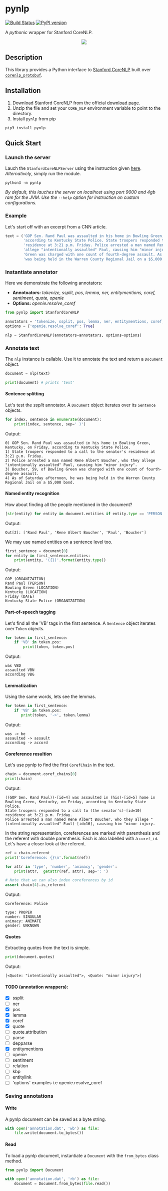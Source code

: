# pynlp
[![Build Status](https://travis-ci.org/sina-al/pynlp.svg?branch=master)](https://travis-ci.org/sina-al/pynlp)
[![PyPI version](https://badge.fury.io/py/pynlp.svg)](https://badge.fury.io/py/pynlp)

A *pythonic* wrapper for Stanford CoreNLP.

<p align="center">
        <img src="https://media.giphy.com/media/l2QDNvOnIK6H2CRgY/giphy.gif" >
</p>

## Description
This library provides a Python interface to [Stanford CoreNLP](https://stanfordnlp.github.io/CoreNLP/) built over [`corenlp_protobuf`](https://github.com/stanfordnlp/python-corenlp-protobuf). 

## Installation
1. Download Stanford CoreNLP from the official [download page](https://stanfordnlp.github.io/CoreNLP/download.html).
2. Unzip the file and set your `CORE_NLP` environment variable to point to the directory.
3. Install `pynlp` from pip
```
pip3 install pynlp
```

## Quick Start

### Launch the server
Lauch the `StanfordCoreNLPServer` using the instruction given [here](https://stanfordnlp.github.io/CoreNLP/corenlp-server.html). *Alternatively*, simply run the module.
```
python3 -m pynlp
```
*By default, this lauches the server on localhost using port 9000 and 4gb ram for the JVM. Use the `--help` option for instruction on custom configurations.*

### Example

Let's start off with an excerpt from a CNN article.
```python
text = ('GOP Sen. Rand Paul was assaulted in his home in Bowling Green, Kentucky, on Friday, '
        'according to Kentucky State Police. State troopers responded to a call to the senator\'s '
        'residence at 3:21 p.m. Friday. Police arrested a man named Rene Albert Boucher, who they '
        'allege "intentionally assaulted" Paul, causing him "minor injury". Boucher, 59, of Bowling '
        'Green was charged with one count of fourth-degree assault. As of Saturday afternoon, he '
        'was being held in the Warren County Regional Jail on a $5,000 bond.')
```
### Instantiate annotator
Here we demonstrate the following annotators:
* **Annotoators:** *tokenize, ssplit, pos, lemma, ner, entitymentions, coref, sentiment, quote, openie*
* **Options:** *openie.resolve_coref*
```python
from pynlp import StanfordCoreNLP

annotators = 'tokenize, ssplit, pos, lemma, ner, entitymentions, coref, sentiment, quote, openie'
options = {'openie.resolve_coref': True}

nlp = StanfordCoreNLP(annotators=annotators, options=options)

```
### Annotate text
The `nlp` instance is callable. Use it to annotate the text and return a `Document` object.
```python
document = nlp(text)

print(document) # prints 'text'
```
#### Sentence splitting
Let's test the *ssplit* annotator. A `Document` object iterates over its `Sentence` objects.
```python
for index, sentence in enumerate(document):
    print(index, sentence, sep=' )')
```
Output:
```
0) GOP Sen. Rand Paul was assaulted in his home in Bowling Green, Kentucky, on Friday, according to Kentucky State Police.
1) State troopers responded to a call to the senator's residence at 3:21 p.m. Friday.
2) Police arrested a man named Rene Albert Boucher, who they allege "intentionally assaulted" Paul, causing him "minor injury".
3) Boucher, 59, of Bowling Green was charged with one count of fourth-degree assault.
4) As of Saturday afternoon, he was being held in the Warren County Regional Jail on a $5,000 bond.
```
#### Named entity recognition
How about finding all the people mentioned in the document?
```python
[str(entity) for entity in document.entities if entity.type == 'PERSON']
```
Output:
```
Out[2]: ['Rand Paul', 'Rene Albert Boucher', 'Paul', 'Boucher']
```
We may use named entities on a sentence level too.
```python
first_sentence = document[0]
for entity in first_sentence.entities:
    print(entity, '({})'.format(entity.type))
```
Output:
```
GOP (ORGANIZATION)
Rand Paul (PERSON)
Bowling Green (LOCATION)
Kentucky (LOCATION)
Friday (DATE)
Kentucky State Police (ORGANIZATION)
```
#### Part-of-speech tagging
Let's find all the 'VB' tags in the first sentence. A `Sentence` object iterates over `Token` objects.
```python
for token in first_sentence:
    if 'VB' in token.pos:
        print(token, token.pos)
```
Output:
```
was VBD
assaulted VBN
according VBG
```
#### Lemmatization
Using the same words, lets see the lemmas.
```python
for token in first_sentence:
    if 'VB' in token.pos:
       print(token, '->', token.lemma)
```
Output:
```
was -> be
assaulted -> assault
according -> accord
```
#### Coreference resultion
Let's use pynlp to find the first `CorefChain` in the text.
```python
chain = document.coref_chains[0]
print(chain)
```
Output:
```
((GOP Sen. Rand Paul))-[id=4] was assaulted in (his)-[id=5] home in Bowling Green, Kentucky, on Friday, according to Kentucky State Police.
State troopers responded to a call to (the senator's)-[id=10] residence at 3:21 p.m. Friday.
Police arrested a man named Rene Albert Boucher, who they allege "(intentionally assaulted" Paul)-[id=16], causing him "minor injury.
```
In the string representation, coreferences are marked with parenthesis and the referent with double parenthesis.
Each is also labelled with a `coref_id`. Let's have a closer look at the referent.
```python
ref = chain.referent
print('Coreference: {}\n'.format(ref))

for attr in 'type', 'number', 'animacy', 'gender':
    print(attr,  getattr(ref, attr), sep=': ')

# Note that we can also index coreferences by id
assert chain[4].is_referent
```
Output:
```
Coreference: Police

type: PROPER
number: SINGULAR
animacy: ANIMATE
gender: UNKNOWN
```

#### Quotes
Extracting quotes from the text is simple.
```python
print(document.quotes)
```
Output:
```
[<Quote: "intentionally assaulted">, <Quote: "minor injury">]
```

#### TODO (annotation wrappers):
- [x] ssplit
- [ ] ner
- [x] pos
- [x] lemma
- [x] coref
- [x] quote
- [ ] quote.attribution
- [ ] parse
- [ ] depparse
- [x] entitymentions
- [ ] openie
- [ ] sentiment
- [ ] relation
- [ ] kbp
- [ ] entitylink
- [ ] 'options' examples i.e openie.resolve_coref

### Saving annotations
#### Write
A pynlp document can be saved as a byte string.
```python
with open('annotation.dat', 'wb') as file:
    file.write(document.to_bytes())
```
#### Read
To load a pynlp document, instantiate a `Document` with the `from_bytes` class method.
```python
from pynlp import Document

with open('annotation.dat', 'rb') as file:
    document = Document.from_bytes(file.read())
```

